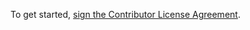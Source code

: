 To get started, <a href="https://www.clahub.com/agreements/adamsutton/PyEPG">sign the Contributor License Agreement</a>.
